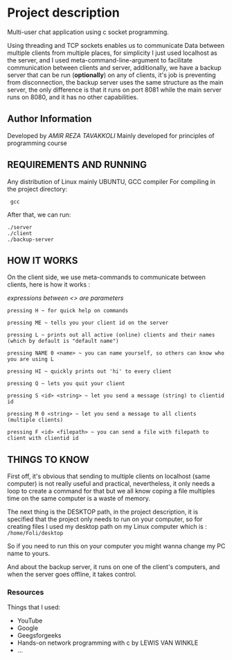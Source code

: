 # Project description

Multi-user chat application using c socket programming.

Using threading and TCP sockets enables us to communicate Data between multiple clients from multiple places, for simplicity I just used localhost as the server, and I used meta-command-line-argument to facilitate communication between clients and server, additionally, we have a backup server that can be run (**optionally**) on any of clients, it's job is preventing from disconnection, the backup server uses the same structure as the main server, the only difference is that it runs on port 8081 while the main server runs on 8080, and it has no other capabilities.

## Author Information

Developed by _AMIR REZA TAVAKKOLI_
Mainly developed for principles of programming course

## REQUIREMENTS AND RUNNING

Any distribution of Linux mainly UBUNTU, GCC compiler
For compiling in the project directory:

```shell
 gcc
```

After that, we can run:

```shell
./server
./client
./backup-server
```

## HOW IT WORKS

On the client side, we use meta-commands to communicate between clients, here is how it works :

_expressions between <> are parameters_

    pressing H ~ for quick help on commands

    pressing ME ~ tells you your client id on the server

    pressing L ~ prints out all active (online) clients and their names (which by default is "default name")

    pressing NAME 0 <name> ~ you can name yourself, so others can know who you are using L

    pressing HI ~ quickly prints out 'hi' to every client

    pressing Q ~ lets you quit your client

    pressing S <id> <string> ~ let you send a message (string) to clientid id

    pressing M 0 <string> ~ let you send a message to all clients (multiple clients)

    pressing F <id> <filepath> ~ you can send a file with filepath to client with clientid id

## THINGS TO KNOW

First off, it's obvious that sending to multiple clients on localhost (same computer) is not really useful and practical, nevertheless, it only needs a loop to create a command for that but we all know coping a file multiples time on the same computer is a waste of memory.

The next thing is the DESKTOP path, in the project description, it is specified that the project only needs to run on your computer, so for creating files I used my desktop path on my Linux computer which is :
`/home/Foli/desktop `

So if you need to run this on your computer you might wanna change my PC name to yours.

And about the backup server, it runs on one of the client's computers, and when the server goes offline, it takes control.

### Resources

Things that I used:

-   YouTube
-   Google
-   Geegsforgeeks
-   Hands-on network programming with c by LEWIS VAN WINKLE
-   ...
